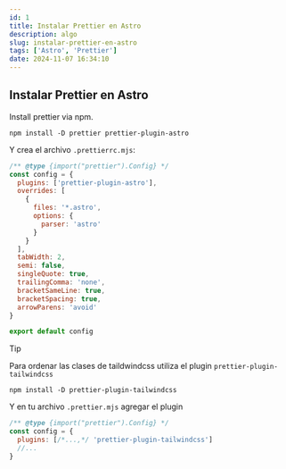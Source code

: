 ```yaml
---
id: 1
title: Instalar Prettier en Astro
description: algo
slug: instalar-prettier-en-astro
tags: ['Astro', 'Prettier']
date: 2024-11-07 16:34:10
---
```


## Instalar Prettier en Astro

Install prettier via npm.

```
npm install -D prettier prettier-plugin-astro
```

Y crea el archivo `.prettierrc.mjs`:

```js
/** @type {import("prettier").Config} */
const config = {
  plugins: ['prettier-plugin-astro'],
  overrides: [
    {
      files: '*.astro',
      options: {
        parser: 'astro'
      }
    }
  ],
  tabWidth: 2,
  semi: false,
  singleQuote: true,
  trailingComma: 'none',
  bracketSameLine: true,
  bracketSpacing: true,
  arrowParens: 'avoid'
}

export default config
```

> [!TIP]
> Para ordenar las clases de taildwindcss utiliza el plugin `prettier-plugin-tailwindcss`

```
npm install -D prettier-plugin-tailwindcss
```

Y en tu archivo `.prettier.mjs` agregar el plugin

```js
/** @type {import("prettier").Config} */
const config = {
  plugins: [/*...,*/ 'prettier-plugin-tailwindcss']
  //...
}
```
